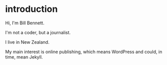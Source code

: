 # introduction
Hi, I'm Bill Bennett. 

I'm not a coder, but a journalist. 

I live in New Zealand. 

My main interest is online publishing, which means WordPress and could, in time, mean Jekyll.


